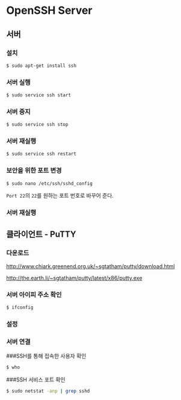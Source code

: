 # OpenSSH Server

## 서버

### 설치

```bash
$ sudo apt-get install ssh
```

### 서버 실행

```bash
$ sudo service ssh start
```

### 서버 중지

```bash
$ sudo service ssh stop
```

### 서버 재실행

```bash
$ sudo service ssh restart
```

### 보안을 위한 포트 변경

```bash
$ sudo nano /etc/ssh/sshd_config
```

`Port 22`의 `22`를 원하는 포트 번호로 바꾸어 준다.

### 서버 재실행

## 클라이언트 - PuTTY 

### 다운로드

http://www.chiark.greenend.org.uk/~sgtatham/putty/download.html

http://the.earth.li/~sgtatham/putty/latest/x86/putty.exe

### 서버 아이피 주소 확인

```bash
$ ifconfig
```



### 설정



### 서버 연결

###SSH를 통해 접속한 사용자 확인

```bash
$ who
```

###SSH 서비스 포트 확인

```bash
$ sudo netstat -anp | grep sshd
```
